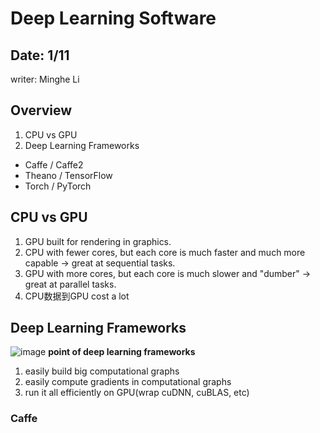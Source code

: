 # Deep Learning Software
## Date: 1/11
writer: Minghe Li
## Overview
1. CPU vs GPU
2. Deep Learning Frameworks
- Caffe / Caffe2
- Theano / TensorFlow
- Torch / PyTorch
## CPU vs GPU
1. GPU built for rendering in graphics.
2. CPU with fewer cores, but each core is much faster and much more capable -> great at sequential tasks.
3. GPU with more cores, but each core is much slower and "dumber" -> great at parallel tasks.
4. CPU数据到GPU cost a lot

## Deep Learning Frameworks
![image](https://github.com/user-attachments/assets/79c2234a-8003-483a-b149-84838936bca5)
**point of deep learning frameworks**
1. easily build big computational graphs
2. easily compute gradients in computational graphs
3. run it all efficiently on GPU(wrap cuDNN, cuBLAS, etc)
### Caffe 
